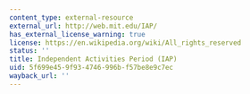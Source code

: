 ```yaml
---
content_type: external-resource
external_url: http://web.mit.edu/IAP/
has_external_license_warning: true
license: https://en.wikipedia.org/wiki/All_rights_reserved
status: ''
title: Independent Activities Period (IAP)
uid: 5f699e45-9f93-4746-996b-f57be8e9c7ec
wayback_url: ''
---
```

